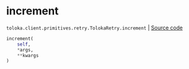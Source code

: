 # increment
`toloka.client.primitives.retry.TolokaRetry.increment` | [Source code](https://github.com/Toloka/toloka-kit/blob/v0.1.24/src/client/primitives/retry.py#L75)

```python
increment(
    self,
    *args,
    **kwargs
)
```

